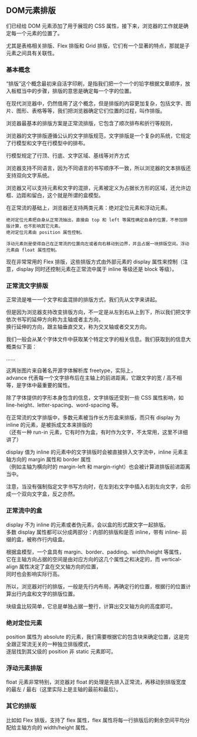 ## DOM元素排版

们已经给 DOM 元素添加了用于展现的 CSS 属性，接下来，浏览器的工作就是确定每一个元素的位置了。

尤其是表格相关排版、Flex 排版和 Grid 排版，它们有一个显著的特点，那就是子元素之间具有关联性。

### 基本概念

“排版”这个概念最初来自活字印刷，是指我们把一个一个的铅字根据文章顺序，放入板框当中的步骤，排版的意思是确定每一个字的位置。

在现代浏览器中，仍然借用了这个概念，但是排版的内容更加复杂，包括文字、图片、图形、表格等等，我们把浏览器确定它们位置的过程，叫作排版。

浏览器最基本的排版方案是正常流排版，它包含了顺次排布和折行等规则，

浏览器的文字排版遵循公认的文字排版规范，文字排版是一个复杂的系统，它规定了行模型和文字在行模型中的排布。

行模型规定了行顶、行底、文字区域、基线等对齐方式

浏览器支持不同语言，因为不同语言的书写顺序不一致，所以浏览器的文本排版还支持双向文字系统。

浏览器又可以支持元素和文字的混排，元素被定义为占据长方形的区域，还允许边框、边距和留白，这个就是所谓的盒模型。

在正常流的基础上，浏览器还支持两类元素：绝对定位元素和浮动元素。

```
绝对定位元素把自身从正常流抽出，直接由 top 和 left 等属性确定自身的位置，不参加排版计算，也不影响其它元素。
绝对定位元素由 position 属性控制。

浮动元素则是使得自己在正常流的位置向左或者向右移动到边界，并且占据一块排版空间。浮动元素由 float 属性控制。

```

现在非常常用的 Flex 排版，这些排版方式由外部元素的 display 属性来控制（注意，display 同时还控制元素在正常流中属于 inline 等级还是 block 等级）。

### 正常流文字排版

正常流是唯一一个文字和盒混排的排版方式，我们先从文字来讲起。

但是因为浏览器支持改变排版方向，不一定是从左到右从上到下，所以我们把文字依次书写的延伸方向称为主轴或者主方向，  
换行延伸的方向，跟主轴垂直交叉，称为交叉轴或者交叉方向。  

我们一般会从某个字体文件中获取某个特定文字的相关信息。我们获取到的信息大概类似下面：

......

这两张图片来自著名开源字体解析库 freetype，实际上，  
advance 代表每一个文字排布后在主轴上的前进距离，它跟文字的宽 / 高不相等，是字体中最重要的属性。  

除了字体提供的字形本身包含的信息，文字排版还受到一些 CSS 属性影响，如 line-height、letter-spacing、word-spacing 等。

在正常流的文字排版中，多数元素被当作长方形盒来排版，而只有 display 为 inline 的元素，是被拆成文本来排版的  
（还有一种 run-in 元素，它有时作为盒，有时作为文字，不太常用，这里不详细讲了）  

display 值为 inline 的元素中的文字排版时会被直接排入文字流中，inline 元素主轴方向的 margin 属性和 border 属性  
（例如主轴为横向时的 margin-left 和 margin-right）也会被计算进排版前进距离当中。  

注意，当没有强制指定文字书写方向时，在左到右文字中插入右到左向文字，会形成一个双向文字盒，反之亦然。

### 正常流中的盒

display 不为 inline 的元素或者伪元素，会以盒的形式跟文字一起排版。  
多数 display 属性都可以分成两部分：内部的排版和是否 inline，带有 inline- 前缀的盒，被称作行内级盒。  

根据盒模型，一个盒具有 margin、border、padding、width/height 等属性，  
它在主轴方向占据的空间是由对应方向的这几个属性之和决定的，而 vertical-align 属性决定了盒在交叉轴方向的位置，  
同时也会影响实际行高。  

所以，浏览器对行的排版，一般是先行内布局，再确定行的位置，根据行的位置计算出行内盒和文字的排版位置。

块级盒比较简单，它总是单独占据一整行，计算出交叉轴方向的高度即可。

### 绝对定位元素

position 属性为 absolute 的元素，我们需要根据它的包含块来确定位置，这是完全跟正常流无关的一种独立排版模式，  
逐层找到其父级的 position 非 static 元素即可。  

### 浮动元素排版

float 元素非常特别，浏览器对 float 的处理是先排入正常流，再移动到排版宽度的最左 / 最右（这里实际上是主轴的最前和最后）。

### 其它的排版

比如如 Flex 排版，支持了 flex 属性，flex 属性将每一行排版后的剩余空间平均分配给主轴方向的 width/height 属性。